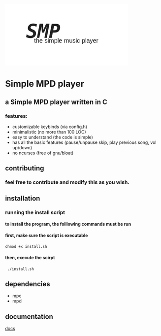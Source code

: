 ![Alt text](src/smp.png?raw=true "Simple Music Player")
# Simple MPD player
## a Simple MPD player written in C

### features:
- customizable keybinds (via config.h)
- minimalistic (no more than 100 LOC)
- easy to understand (the code is simple)
- has all the basic features (pause/unpause skip, play previous song, vol up/down)
- no ncurses (free of gnu/bloat)

## contributing
### feel free to contribute and modify this as you wish.

## installation
### running the install script
#### to install the program, the folllowing commands must be run
#### first, make sure the script is executable
```chmod +x install.sh```
#### then, execute the scirpt
``` ./install.sh```

## dependencies
- mpc
- mpd

## documentation
[docs](keybinds.md)
